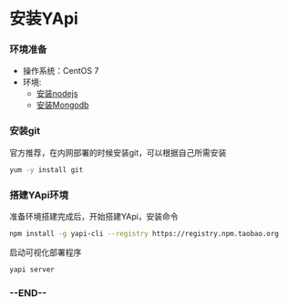 # 安装YApi

### 环境准备
+ 操作系统：CentOS 7
+ 环境:
  + [安装nodejs](/article/sys/nodejs)
  + [安装Mongodb](/article/sys/mongodb)


### 安装git
官方推荐，在内网部署的时候安装git，可以根据自己所需安装
```bash
yum -y install git
```

### 搭建YApi环境
准备环境搭建完成后，开始搭建YApi，安装命令
```bash
npm install -g yapi-cli --registry https://registry.npm.taobao.org
```

启动可视化部署程序
```bash
yapi server
```

### --END--
